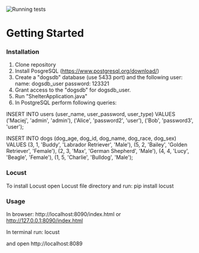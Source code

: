 ![Running tests](https://github.com/MaciejKasperczyk/shelter/actions/workflows/runningtests.yml/badge.svg)

# Getting Started

### Installation

1. Clone repository
2. Install PosgreSQL (https://www.postgresql.org/download/)
3. Create a "dogsdb" database (use 5433 port) and the following user:
name: dogsdb_user
password: 123321
4. Grant access to the "dogsdb" for dogsdb_user.
5. Run "ShelterApplication.java"
6. In PostgreSQL perform following queries:



INSERT INTO users (user_name, user_password, user_type)
VALUES ('Maciej', 'admin', 'admin'),
('Alice', 'password2', 'user'),
('Bob', 'password3', 'user');   

INSERT INTO dogs (dog_age, dog_id, dog_name, dog_race, dog_sex) VALUES
(3, 1, 'Buddy', 'Labrador Retriever', 'Male'),
(5, 2, 'Bailey', 'Golden Retriever', 'Female'),
(2, 3, 'Max', 'German Shepherd', 'Male'),
(4, 4, 'Lucy', 'Beagle', 'Female'),
(1, 5, 'Charlie', 'Bulldog', 'Male');

### Locust
To install Locust open Locust file directory and run:
pip install locust


### Usage

In browser: http://localhost:8090/index.html or http://127.0.0.1:8090/index.html 

In terminal run:
locust

and open http://localhost:8089
